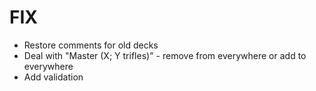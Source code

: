 # FIX
- Restore comments for old decks
- Deal with "Master (X; Y trifles)" - remove from everywhere or add to everywhere
- Add validation
